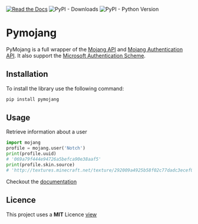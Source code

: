 [![Read the Docs](https://img.shields.io/readthedocs/pymojang?style=flat-square)](https://pymojang.readthedocs.io/en/latest/)
![PyPI - Downloads](https://img.shields.io/pypi/dm/pymojang?style=flat-square)
![PyPI - Python Version](https://img.shields.io/pypi/pyversions/pymojang?style=flat-square)

# Pymojang
PyMojang is a full wrapper of the [Mojang API](https://wiki.vg/Mojang_API) and [Mojang Authentication API](https://wiki.vg/Authentication).
It also support the [Microsoft Authentication Scheme](https://wiki.vg/Microsoft_Authentication_Scheme).

## Installation

To install the library use the following command:

```bash
pip install pymojang
```

## Usage

Retrieve information about a user

```python
import mojang
profile = mojang.user('Notch')
print(profile.uuid)
# '069a79f444e94726a5befca90e38aaf5'
print(profile.skin.source)
# 'http://textures.minecraft.net/texture/292009a4925b58f02c77dadc3ecef07ea4c7472f64e0fdc32ce5522489362680'
```

Checkout the [documentation](https://pymojang.readthedocs.io/en/latest/)

## Licence
This project uses a
**MIT** Licence [view](https://github.com/Lucino772/pymojang/blob/main/LICENSE)